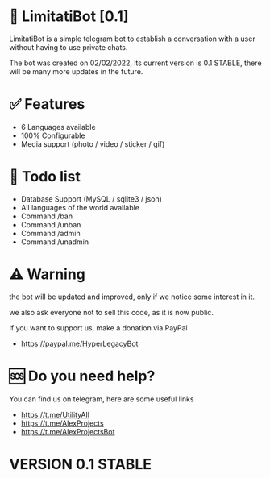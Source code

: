 # 🤖 LimitatiBot [0.1]
LimitatiBot is a simple telegram bot to establish a conversation with a user without having to use private chats.

The bot was created on 02/02/2022, its current version is 0.1 STABLE, there will be many more updates in the future.

# ✅ Features
- 6 Languages available
- 100% Configurable
- Media support (photo / video / sticker / gif)

# 📝 Todo list
- Database Support (MySQL / sqlite3 / json)
- All languages of the world available
- Command /ban
- Command /unban
- Command /admin
- Command /unadmin

# ⚠️ Warning
the bot will be updated and improved, only if we notice some interest in it.

we also ask everyone not to sell this code, as it is now public.

If you want to support us, make a donation via PayPal
- https://paypal.me/HyperLegacyBot

# 🆘 Do you need help?
You can find us on telegram, here are some useful links
- https://t.me/UtilityAll
- https://t.me/AlexProjects
- https://t.me/AlexProjectsBot

# VERSION 0.1 STABLE
